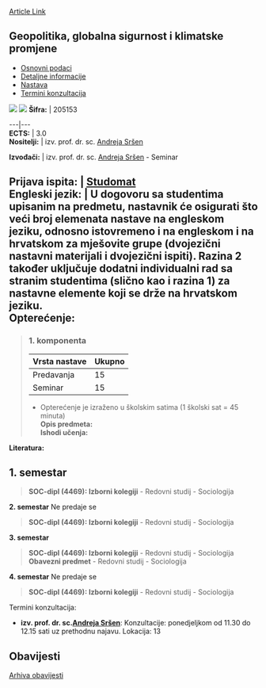 [Article Link](https://www.fhs.hr/predmet/ggs_a)

## Geopolitika, globalna sigurnost i klimatske promjene
  * [Osnovni podaci](https://www.fhs.hr/predmet/ggs_a#v1id-904805_577895_1_0 "Osnovni podaci")
  * [Detaljne informacije](https://www.fhs.hr/predmet/ggs_a#v1id-904805_577895_1_1 "Detaljne informacije")
  * [Nastava](https://www.fhs.hr/predmet/ggs_a#v1id-904805_577895_1_2 "Nastava")
  * [Termini konzultacija](https://www.fhs.hr/predmet/ggs_a#v1id-904805_577895_1_3 "Termini konzultacija")


[![](https://www.fhs.hr/img/flags/gif/hr.gif)](https://www.fhs.hr/predmet/ggs_a) [![](https://www.fhs.hr/img/flags/gif/gb.gif)](https://www.fhs.hr/en/course/gags_a)
**Šifra:** |  205153  
  
---|---  
**ECTS:** |  3.0   
**Nositelji:** |  izv. prof. dr. sc. [Andreja Sršen](https://www.fhs.hr/djelatnik/andreja.srsen)   
  
**Izvođači:** |  izv. prof. dr. sc. [Andreja Sršen](https://www.fhs.hr/djelatnik/andreja.srsen) - Seminar  
  
**Prijava ispita:** |  [Studomat](http://www.isvu.hr/studomat)  
**Engleski jezik:** |  U dogovoru sa studentima upisanim na predmetu, nastavnik će osigurati što veći broj elemenata nastave na engleskom jeziku, odnosno istovremeno i na engleskom i na hrvatskom za mješovite grupe (dvojezični nastavni materijali i dvojezični ispiti). Razina 2 također uključuje dodatni individualni rad sa stranim studentima (slično kao i razina 1) za nastavne elemente koji se drže na hrvatskom jeziku.   
**Opterećenje:**  
---  
> ### 1. komponenta
> | Vrsta nastave | Ukupno  
> ---|---  
> Predavanja | 15  
> Seminar | 15  
> * Opterećenje je izraženo u školskim satima (1 školski sat = 45 minuta)   
**Opis predmeta:**  
> **Ishodi učenja:**  

  
**Literatura:**  

  
**1. semestar**  
---  
> **SOC-dipl (4469): Izborni kolegiji** - Redovni studij - Sociologija  
>   
  
**2. semestar** Ne predaje se  
> **SOC-dipl (4469): Izborni kolegiji** - Redovni studij - Sociologija  
>   
  
**3. semestar**  
> **SOC-dipl (4469): Izborni kolegiji** - Redovni studij - Sociologija  
>  **Obavezni predmet** - Redovni studij - Sociologija  
>   
  
**4. semestar** Ne predaje se  
> **SOC-dipl (4469): Izborni kolegiji** - Redovni studij - Sociologija  
>   
Termini konzultacija: 
  * **izv. prof. dr. sc.[Andreja Sršen](https://www.fhs.hr/djelatnik/andreja.srsen)**: 
Konzultacije: ponedjeljkom od 11.30 do 12.15 sati uz prethodnu najavu. 
Lokacija: 13 


## Obavijesti
[Arhiva obavijesti](https://www.fhs.hr/predmet/ggs_a?@=218js#news_117364 "Arhiva obavijesti")
